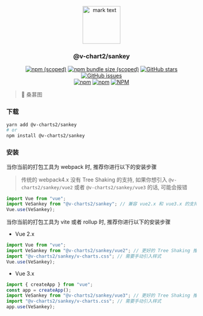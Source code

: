 <p align="center">
<img src="../../docs/.vuepress/public/favicon.ico" alt="mark text" width="100" height="100">
</p>

<h3 align="center">@v-chart2/sankey</h3>

<p align="center">
  <a href="https://www.npmjs.com/package/@v-charts2/sankey" target="_blank"><img alt="npm (scoped)" src="https://img.shields.io/npm/v/@v-charts2/sankey"></a>
  <a href="https://www.npmjs.com/package/@v-charts2/sankey" target="_blank"><img alt="npm bundle size (scoped)" src="https://img.shields.io/bundlephobia/min/@v-charts2/sankey"></a>
  <a href="https://github.com/denaro-org/v-charts2/stargazers" target="_blank"><img alt="GitHub stars" src="https://img.shields.io/github/stars/@v-charts2/sankey"></a>
  <a href="https://github.com/denaro-org/v-charts2/issues" target="_blank"><img alt="GitHub issues" src="https://img.shields.io/github/issues/denaro-org/v-charts2"></a>
  <br />
  <a href="https://www.npmjs.com/package/@v-charts2/sankey" target="_blank"><img alt="npm" src="https://img.shields.io/npm/dt/@v-charts2/sankey"></a>
  <a href="https://www.npmjs.com/package/@v-charts2/sankey" target="_blank"><img alt="npm" src="https://img.shields.io/npm/dm/@v-charts2/sankey"></a>
  <a href="https://github.com/denaro-org/v-charts2/blob/main/LICENSE" target="_blank"><img alt="NPM" src="https://img.shields.io/npm/l/@v-charts2/sankey"></a>
</p>

> :tada: 桑葚图

### 下载

```bash
yarn add @v-charts2/sankey
# or
npm install @v-charts2/sankey
```

### 安装

当你当前的打包工具为 webpack 时, 推荐你进行以下的安装步骤

> 传统的 webpack4.x 没有 Tree Shaking 的支持, 如果你想引入 `@v-charts2/sankey/vue2` 或者 `@v-charts2/sankey/vue3` 的话, 可能会报错

```javascript
import Vue from "vue";
import VeSankey from "@v-charts2/sankey"; // 兼容 vue2.x 和 vue3.x 的支持, 将会自动加载支持 vue2.x 的支持包或者支持 vue3.x 的支持包
Vue.use(VeSankey);
```

当你当前的打包工具为 vite 或者 rollup 时, 推荐你进行以下的安装步骤

- Vue 2.x

```javascript
import Vue from "vue";
import VeSankey from "@v-charts2/sankey/vue2"; // 更好的 Tree Shaking 推荐引入 vue2.x 的专属支持包
import "@v-charts2/sankey/v-charts.css"; // 需要手动引入样式
Vue.use(VeSankey);
```

- Vue 3.x

```javascript
import { createApp } from "vue";
const app = createApp();
import VeSankey from "@v-charts2/sankey/vue3"; // 更好的 Tree Shaking 推荐引入 vue3.x 的专属支持包
import "@v-charts2/sankey/v-charts.css"; // 需要手动引入样式
app.use(VeSankey);
```
